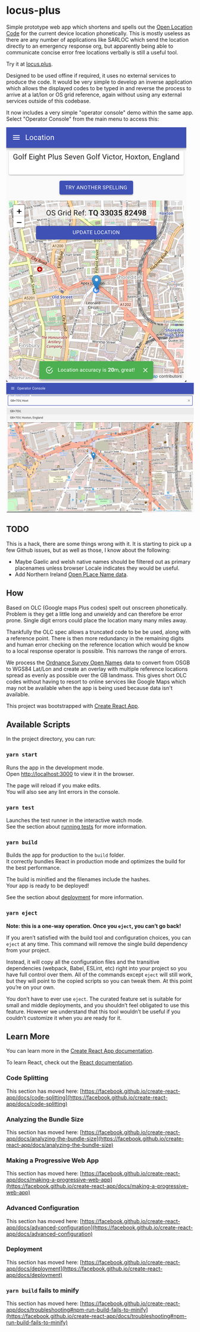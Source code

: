 # locus-plus

Simple prototype web app which shortens and spells out the [Open Location Code](https://en.wikipedia.org/wiki/Open_Location_Code) for the current device location phonetically. This is mostly useless as there are any number of applications like SARLOC which send the location directly to an emergency response org, but apparently being able to communicate concise error free locations verbally is still a useful tool.

Try it at [locus.plus](https://locus.plus).

Designed to be used offine if required, it uses no external services to produce the code. It would be very simple to develop an inverse application which allows the displayed codes to be typed in and reverse the process to arrive at a lat/lon or OS grid reference, again without using any external services outside of this codebase.

It now includes a very simple "operator console" demo within the same app. Select "Operator Console" from the main menu to access this:

![locus-plus output](images/locus-plus.png)
![into Google Maps](images/maps-detail.png)
## TODO

This is a hack, there are some things wrong with it. It is starting to pick up a few Github issues, but as well as those, I know about the following:

 * Maybe Gaelic and welsh native names should be filtered out as primary placenames unless browser Locale indicates they would be useful.
 * Add Northern Ireland [Open PLace Name data](https://www.opendatani.gov.uk/).

## How

Based on OLC (Google maps Plus codes) spelt out onscreen phonetically. Problem is they get a little long and unwieldy and can therefore be error prone. Single digit errors could place the location many many miles away.

Thankfully the OLC spec allows a truncated code to be be used, along with a reference point. There is then more redundancy in the remaining digits and human error checking on the reference location which would be know to a local response operator is possible. This narrows the range of errors.

We process the [Ordnance Survey Open Names](https://www.ordnancesurvey.co.uk/business-government/products/open-map-names) data to convert from OSGB to WGS84 Lat/Lon and create an overlay with multiple reference locations spread as evenly as possible over the GB landmass. This gives short OLC codes without having to resort to online services like Google Maps which may not be available when the app is being used because data isn't available.

This project was bootstrapped with [Create React App](https://github.com/facebook/create-react-app).

## Available Scripts

In the project directory, you can run:

### `yarn start`

Runs the app in the development mode.\
Open [http://localhost:3000](http://localhost:3000) to view it in the browser.

The page will reload if you make edits.\
You will also see any lint errors in the console.

### `yarn test`

Launches the test runner in the interactive watch mode.\
See the section about [running tests](https://facebook.github.io/create-react-app/docs/running-tests) for more information.

### `yarn build`

Builds the app for production to the `build` folder.\
It correctly bundles React in production mode and optimizes the build for the best performance.

The build is minified and the filenames include the hashes.\
Your app is ready to be deployed!

See the section about [deployment](https://facebook.github.io/create-react-app/docs/deployment) for more information.

### `yarn eject`

**Note: this is a one-way operation. Once you `eject`, you can’t go back!**

If you aren’t satisfied with the build tool and configuration choices, you can `eject` at any time. This command will remove the single build dependency from your project.

Instead, it will copy all the configuration files and the transitive dependencies (webpack, Babel, ESLint, etc) right into your project so you have full control over them. All of the commands except `eject` will still work, but they will point to the copied scripts so you can tweak them. At this point you’re on your own.

You don’t have to ever use `eject`. The curated feature set is suitable for small and middle deployments, and you shouldn’t feel obligated to use this feature. However we understand that this tool wouldn’t be useful if you couldn’t customize it when you are ready for it.

## Learn More

You can learn more in the [Create React App documentation](https://facebook.github.io/create-react-app/docs/getting-started).

To learn React, check out the [React documentation](https://reactjs.org/).

### Code Splitting

This section has moved here: [https://facebook.github.io/create-react-app/docs/code-splitting](https://facebook.github.io/create-react-app/docs/code-splitting)

### Analyzing the Bundle Size

This section has moved here: [https://facebook.github.io/create-react-app/docs/analyzing-the-bundle-size](https://facebook.github.io/create-react-app/docs/analyzing-the-bundle-size)

### Making a Progressive Web App

This section has moved here: [https://facebook.github.io/create-react-app/docs/making-a-progressive-web-app](https://facebook.github.io/create-react-app/docs/making-a-progressive-web-app)

### Advanced Configuration

This section has moved here: [https://facebook.github.io/create-react-app/docs/advanced-configuration](https://facebook.github.io/create-react-app/docs/advanced-configuration)

### Deployment

This section has moved here: [https://facebook.github.io/create-react-app/docs/deployment](https://facebook.github.io/create-react-app/docs/deployment)

### `yarn build` fails to minify

This section has moved here: [https://facebook.github.io/create-react-app/docs/troubleshooting#npm-run-build-fails-to-minify](https://facebook.github.io/create-react-app/docs/troubleshooting#npm-run-build-fails-to-minify)
